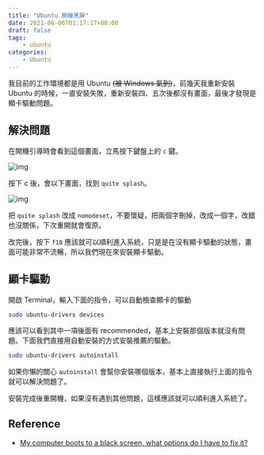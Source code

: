 ```yaml
---
title: "Ubuntu 開機黑屏"
date: 2021-06-06T01:17:17+08:00
draft: false
tags:
    - ubuntu
categories:
    - Ubuntu
---
```


我目前的工作環境都是用 Ubuntu ~~(被 Windows 氣到)~~，前幾天我重新安裝 Ubuntu 的時候，一直安裝失敗，重新安裝四、五次後都沒有畫面，最後才發現是顯卡驅動問題。

<!--more-->

## 解決問題

在開機引導時會看到這個畫面，立馬按下鍵盤上的 `c` 鍵。

![img](https://i.stack.imgur.com/8RYuZ.png)

按下 c 後，會以下畫面，找到 `quite splash`。

![img](https://i.stack.imgur.com/0Cfhc.png)

把 `quite splash` 改成 `nomodeset`，不要懷疑，把兩個字刪掉，改成一個字，改錯也沒關係，下次重開就會復原。

改完後，按下 `f10` 應該就可以順利進入系統，只是是在沒有顯卡驅動的狀態，畫面可能非常不流暢，所以我們現在來安裝顯卡驅動。

## 顯卡驅動

開啟 Terminal，輸入下面的指令，可以自動檢查顯卡的驅動

```bash
sudo ubuntu-drivers devices
```

應該可以看到其中一項後面有 recommended，基本上安裝那個版本就沒有問題。下面我們直接用自動安裝的方式安裝推薦的驅動。

```bash
sudo ubuntu-drivers autoinstall
```

如果你懶的關心 `autoinstall` 會幫你安裝哪個版本，基本上直接執行上面的指令就可以解決問題了。

安裝完成後重開機，如果沒有遇到其他問題，這樣應該就可以順利進入系統了。

## Reference

* [My computer boots to a black screen, what options do I have to fix it?](https://askubuntu.com/questions/162075/my-computer-boots-to-a-black-screen-what-options-do-i-have-to-fix-it)
